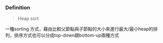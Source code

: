 ### Definition

>Heap sort 

一種sorting 方式，藉由比較父節點與子節點的大小來進行最大/最小heap的排列，排序方式也可以分成top-down跟bottom-up兩種方式